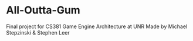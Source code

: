 # All-Outta-Gum

Final project for CS381 Game Engine Architecture at UNR
Made by Michael Stepzinski & Stephen Leer
